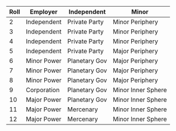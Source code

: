 | Roll | Employer    | Independent    | Minor              |
|------|-------------|----------------|--------------------|
| 2    | Independent | Private Party  | Minor Periphery    |
| 3    | Independent | Private Party  | Minor Periphery    |
| 4    | Independent | Private Party  | Minor Periphery    |
| 5    | Independent | Private Party  | Major Periphery    |
| 6    | Minor Power | Planetary Gov  | Major Periphery    |
| 7    | Minor Power | Planetary Gov  | Major Periphery    |
| 8    | Minor Power | Planetary Gov  | Major Periphery    |
| 9    | Corporation | Planetary Gov  | Minor Inner Sphere |
| 10   | Major Power | Planetary Gov  | Minor Inner Sphere |
| 11   | Major Power | Mercenary      | Minor Inner Sphere |
| 12   | Major Power | Mercenary      | Minor Inner Sphere |
